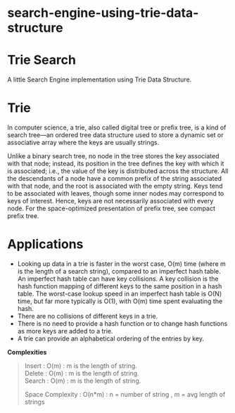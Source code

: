 # search-engine-using-trie-data-structure

# Trie Search
A little Search Engine implementation using Trie Data Structure.


#  Trie
In computer science, a trie, also called digital tree or prefix tree, is a kind of search tree—an ordered tree data structure used to store a dynamic set or associative array where the keys are usually strings.

Unlike a binary search tree, no node in the tree stores the key associated with that node; instead, its position in the tree defines the key with which it is associated; i.e., the value of the key is distributed across the structure. All the descendants of a node have a common prefix of the string associated with that node, and the root is associated with the empty string. Keys tend to be associated with leaves, though some inner nodes may correspond to keys of interest. Hence, keys are not necessarily associated with every node. For the space-optimized presentation of prefix tree, see compact prefix tree.


# Applications

- Looking up data in a trie is faster in the worst case, O(m) time (where m is the length of a search string), compared to an imperfect hash table. An imperfect hash table can have key collisions. A key collision is the hash function mapping of different keys to the same position in a hash table. The worst-case lookup speed in an imperfect hash table is O(N) time, but far more typically is O(1), with O(m) time spent evaluating the hash.
- There are no collisions of different keys in a trie.
- There is no need to provide a hash function or to change hash functions as more keys are added to a trie.
- A trie can provide an alphabetical ordering of the entries by key.


**Complexities**
> Insert : O(m)    : m is the length of string. <br>
> Delete : O(m)    : m is the length of string. <br>
> Search : O(m)    : m is the length of string. <br>
>
> Space Complexity : O(n*m)     :  n = number of string , m = avg length of strings

